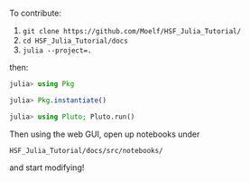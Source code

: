 To contribute:

1. `git clone https://github.com/Moelf/HSF_Julia_Tutorial/`
2. `cd HSF_Julia_Tutorial/docs`
3. `julia --project=.`

then:
```julia
julia> using Pkg

julia> Pkg.instantiate()

julia> using Pluto; Pluto.run()
```

Then using the web GUI, open up notebooks under
```
HSF_Julia_Tutorial/docs/src/notebooks/
```

and start modifying!
